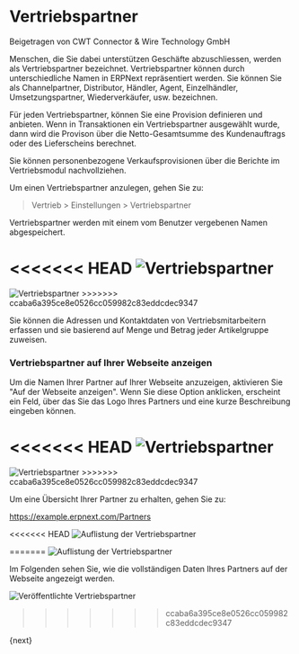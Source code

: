 # Vertriebspartner
<span class="text-muted contributed-by">Beigetragen von CWT Connector & Wire Technology GmbH</span>

Menschen, die Sie dabei unterstützen Geschäfte abzuschliessen, werden als Vertriebspartner bezeichnet. Vertriebspartner können durch unterschiedliche Namen in ERPNext repräsentiert werden. Sie können Sie als Channelpartner, Distributor, Händler, Agent, Einzelhändler, Umsetzungspartner, Wiederverkäufer, usw. bezeichnen.

Für jeden Vertriebspartner, können Sie eine Provision definieren und anbieten. Wenn in Transaktionen ein Vertriebspartner ausgewählt wurde, dann wird die Provison über die Netto-Gesamtsumme des Kundenauftrags oder des Lieferscheins berechnet.

Sie können personenbezogene Verkaufsprovisionen über die Berichte im Vertriebsmodul nachvollziehen.

Um einen Vertriebspartner anzulegen, gehen Sie zu:

> Vertrieb > Einstellungen > Vertriebspartner

Vertriebspartner werden mit einem vom Benutzer vergebenen Namen abgespeichert.

<<<<<<< HEAD
<img class="screenshot" alt="Vertriebspartner" src="/docs/assets/img/selling/sales-partner.png">
=======
<img class="screenshot" alt="Vertriebspartner" src="{{docs_base_url}}/assets/img/selling/sales-partner.png">
>>>>>>> ccaba6a395ce8e0526cc059982c83eddcdec9347

Sie können die Adressen und Kontaktdaten von Vertriebsmitarbeitern erfassen und sie basierend auf Menge und Betrag jeder Artikelgruppe zuweisen.

### Vertriebspartner auf Ihrer Webseite anzeigen

Um die Namen Ihrer Partner auf Ihrer Webseite anzuzeigen, aktivieren Sie "Auf der Webseite anzeigen". Wenn Sie diese Option anklicken, erscheint ein Feld, über das Sie das Logo Ihres Partners und eine kurze Beschreibung eingeben können.

<<<<<<< HEAD
<img class="screenshot" alt="Vertriebspartner" src="/docs/assets/img/selling/sales-partner-website.png">
=======
<img class="screenshot" alt="Vertriebspartner" src="{{docs_base_url}}/assets/img/selling/sales-partner-website.png">
>>>>>>> ccaba6a395ce8e0526cc059982c83eddcdec9347

Um eine Übersicht Ihrer Partner zu erhalten, gehen Sie zu:

https://example.erpnext.com/Partners

<<<<<<< HEAD
<img class="screenshot" alt="Auflistung der Vertriebspartner" src="/docs/assets/img/crm/sales-partner-listing.png">

=======
![Auflistung der Vertriebspartner]({{docs_base_url}}/assets/old_images/erpnext/sales-partner-listing.png)

Im Folgenden sehen Sie, wie die vollständigen Daten Ihres Partners auf der Webseite angezeigt werden.

![Veröffentlichte Vertriebspartner]({{docs_base_url}}/assets/old_images/erpnext/sales-partner-published.png)
>>>>>>> ccaba6a395ce8e0526cc059982c83eddcdec9347

{next}
